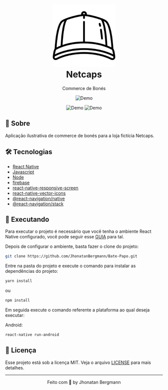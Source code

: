 <h1 align="center">
  <img src="assets/imgs/github/iconpage.png" width="200" height="200" alt="icon" >
  <br>
  Netcaps
</h1>

<p align="center">Commerce de Bonés</p>

<p align="center">
  <img src="assets/imgs/github/gif1.gif" alt="Demo">
</p>
<p align="center">
  <img src="assets/imgs/github/gif2.gif" alt="Demo" width="270" height="580">
  <img src="assets/imgs/github/gif3.gif" alt="Demo" width="270" height="580">
</p>

## 📅 Sobre

Aplicação ilustrativa de commerce de bonés para a loja fictícia Netcaps.  

## 🛠 Tecnologias
- [React Native](https://facebook.github.io/react-native/)
- [Javascript](https://devdocs.io/javascript/)
- [Node](https://nodejs.org/en/)
- [firebase](https://firebase.google.com/?hl=pt-br)
- [react-native-responsive-screen](https://www.npmjs.com/package/react-native-responsive-screen)
- [react-native-vector-icons](https://github.com/oblador/react-native-vector-icons)
- [@react-navigation/native](https://reactnavigation.org/)
- [@react-navigation/stack](https://reactnavigation.org/docs/stack-navigator/)

## 📱 Executando 

Para executar o projeto é necessário que você tenha o ambiente React Native configurado, você pode seguir esse [GUIA](https://reactnative.dev/docs/environment-setup) para tal.

Depois de configurar o ambiente, basta fazer o clone do projeto:

```sh
git clone https://github.com/JhonatanBergmann/Bate-Papo.git
```

Entre na pasta do projeto e execute o comando para instalar as dependências do projeto:

```sh
yarn install
```
ou
```sh
npm install
```

Em seguida execute o comando referente a plataforma ao qual deseja executar:

Android:

```sh
react-native run-android
```

## 📝 Licença

Esse projeto está sob a licença MIT. Veja o arquivo [LICENSE](LICENSE) para mais detalhes.

---

<p align="center">
 Feito com 💜 by Jhonatan Bergmann
</p>
